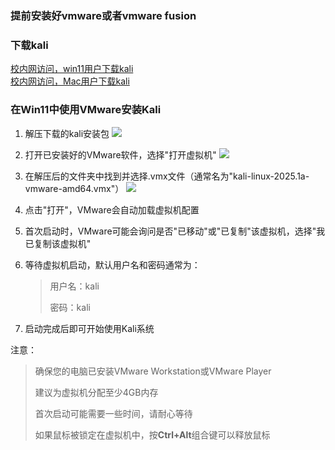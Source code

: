 ### 提前安装好vmware或者vmware fusion
### 下载kali
[校内网访问，win11用户下载kali](http://gofile.me/6BUax/ZNgtjBiDa)
</br>
[校内网访问，Mac用户下载kali](http://gofile.me/6BUax/HuNVGHBbA)

### 在Win11中使用VMware安装Kali

1. 解压下载的kali安装包
![](https://picgo-bucket-1253899661.cos.ap-shanghai.myqcloud.com/2025%2F04%2F29%2F09-47-20-d971955d4c7c51320dd67fdfe060b7b4-20250429094718815-c47006.png)
2. 打开已安装好的VMware软件，选择"打开虚拟机"
![](https://picgo-bucket-1253899661.cos.ap-shanghai.myqcloud.com/2025%2F04%2F29%2F09-48-21-409ebd8fa84101c6d530063999b0a1cc-20250429094819156-58a1d1.png)
3. 在解压后的文件夹中找到并选择.vmx文件（通常名为"kali-linux-2025.1a-vmware-amd64.vmx"）
![](https://picgo-bucket-1253899661.cos.ap-shanghai.myqcloud.com/2025%2F04%2F29%2F09-56-59-4d3a8ce52ef7ecc1fd67c149df586068-20250429095657642-cd5ca4.png)
4. 点击"打开"，VMware会自动加载虚拟机配置

5. 首次启动时，VMware可能会询问是否"已移动"或"已复制"该虚拟机，选择"我已复制该虚拟机"
6. 等待虚拟机启动，默认用户名和密码通常为：
   
   > 用户名：kali
   >
   > 密码：kali
7. 启动完成后即可开始使用Kali系统

注意：
> 确保您的电脑已安装VMware Workstation或VMware Player
>
> 建议为虚拟机分配至少4GB内存
>
> 首次启动可能需要一些时间，请耐心等待
>
> 如果鼠标被锁定在虚拟机中，按**Ctrl+Alt**组合键可以释放鼠标

